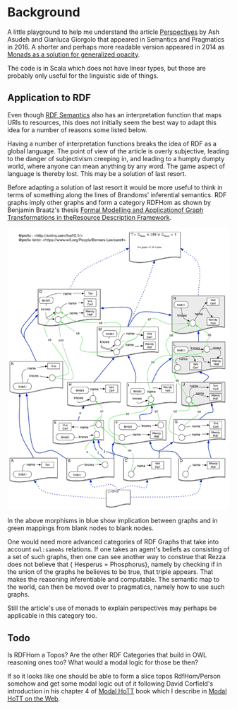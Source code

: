 # Background

A little playground to help me understand the article
[Perspectives](https://semprag.org/article/view/sp.9.21) by Ash Asudeh and Gianluca Giorgolo that appeared in Semantics and Pragmatics in 2016. A shorter and perhaps more readable version appeared in 2014 as [Monads as a solution for generalized opacity](https://www.aclweb.org/anthology/W14-1403/).

The code is in Scala which does not have linear types, but those are probably only useful for the linguistic side of things.

## Application to RDF

Even though [RDF Semantics](https://www.w3.org/TR/rdf11-mt/) also has an interpretation function that maps URIs to resources, this does not initially seem the best way to adapt this idea for a number of reasons some listed below.

 Having a number of interpretation functions breaks the idea of RDF as a global language. The point of view of the article is overly subjective, leading to the danger of subjectivism creeping in, and leading to a humpty dumpty world, where anyone can mean anything by any word. The game aspect of language is thereby lost. This may be a solution of last resort.
 
 Before adapting a solution of last resort it would be more useful to think in terms of something along the lines of Brandoms' inferential semantics. RDF graphs imply other graphs and form a category RDFHom as shown by Benjamin Braatz's thesis [Formal Modelling and Applicationof Graph Transformations in theResource Description Framework](https://pdfs.semanticscholar.org/b8c8/5a3e7a04020259ec9a58c7e5563033f52844.pdf).
 
 ![attempt at illustration of the simple RDFHom category](img/RDFHom-TimBl.jpg)
 
 In the above morphisms in blue show implication between graphs and in green mappings from blank nodes to blank nodes. 
 
 One would need more advanced categories of RDF Graphs that take into account `owl:sameAs` relations. If one takes an agent's beliefs as consisting of a set of such graphs, then one can see another way to construe that Rezza does not believe that { Hesperus = Phosphorus}, namely by checking if in the union of the graphs he believes to be true, that triple appears. That makes the reasoning inferentiable and computable. The semantic map to the world, can then be moved over to pragmatics, namely how to use such graphs.
 
 Still the article's use of monads to explain perspectives may perhaps be applicable in this category too.
 
 ## Todo
 
 Is RDFHom a Topos? Are the other RDF Categories that build in OWL reasoning ones too? What would a modal logic for those be then? 
 
 If so it looks like one should be able to form a slice topos RdfHom/Person somehow and get some modal logic out of it following David Corfield's introduction in his chapter 4 of [Modal HoTT](http://philsci-archive.pitt.edu/15260/) book which I describe in [Modal HoTT on the Web](https://medium.com/@bblfish/modal-hott-on-the-web-2f4f7996b41f).
 
 
 
